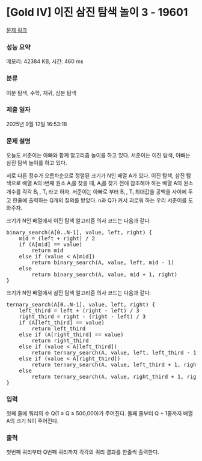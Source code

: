 # [Gold IV] 이진 삼진 탐색 놀이 3 - 19601 

[문제 링크](https://www.acmicpc.net/problem/19601) 

### 성능 요약

메모리: 42384 KB, 시간: 460 ms

### 분류

이분 탐색, 수학, 재귀, 삼분 탐색

### 제출 일자

2025년 9월 12일 16:53:18

### 문제 설명

<p>오늘도 서준이는 아빠와 함께 알고리즘 놀이를 하고 있다. 서준이는 이진 탐색, 아빠는 삼진 탐색 놀이를 하고 있다.</p>

<p>서로 다른 정수가 오름차순으로 정렬된 크기가 N인 배열 A가 있다. 이진 탐색, 삼진 탐색으로 배열 A의 i번째 원소 A<sub>i</sub>를 찾을 때, A<sub>i</sub>를 찾기 전에 참조해야 하는 배열 A의 원소 개수를 각각 B<sub>i</sub> , T<sub>i</sub> 라고 하자. 서준이는 아빠로 부터 B<sub>i</sub> , T<sub>i</sub> 최대값을 공백을 사이에 두고 한줄에 출력하는 Q개의 질의를 받았다. n과 Q가 커서 괴로워 하는 우리 서준이를 도와주자.</p>

<p>크기가 N인 배열에서 이진 탐색 알고리즘 의사 코드는 다음과 같다.</p>

<pre>binary_search(A[0..N-1], value, left, right) {
    mid = (left + right) / 2
    if (A[mid] == value)
        return mid
    else if (value < A[mid])
        return binary_search(A, value, left, mid - 1)
    else
        return binary_search(A, value, mid + 1, right)
}</pre>

<p>크기가 N인 배열에서 삼진 탐색 알고리즘 의사 코드는 다음과 같다.</p>

<pre>ternary_search(A[0..N-1], value, left, right) {
    left_third = left + (right - left) / 3
    right_third = right - (right - left) / 3
    if (A[left_third] == value) 
        return left_third
    else if (A[right_third] == value)
        return right_third
    else if (value < A[left_third])
        return ternary_search(A, value, left, left_third - 1)
    else if (value < A[right_third])
        return ternary_search(A, value, left_third + 1, right_third - 1)
    else
        return ternary_search(A, value, right_third + 1, right)
}</pre>

### 입력 

 <p>첫째 줄에 쿼리의 수 Q(1 ≤ Q ≤ 500,000)가 주어진다. 둘째 줄부터 Q + 1줄까지 배열 A의 크기 N이 주어진다.</p>

### 출력 

 <p>첫번째 쿼리부터 Q번째 쿼리까지 각각의 쿼리 결과를 한줄씩 출력한다.</p>


